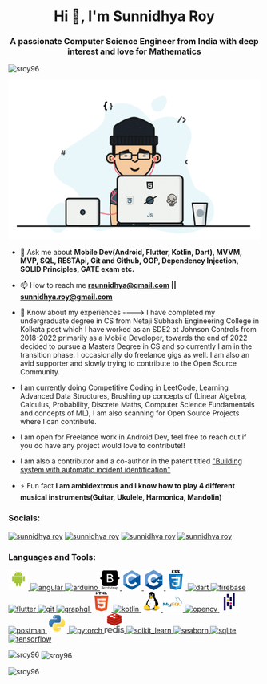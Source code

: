 <h1 align="center">Hi 👋, I'm Sunnidhya Roy</h1>
<h3 align="center">A passionate Computer Science Engineer from India with deep interest and love for Mathematics</h3
  
<p align="left"> <img src="https://komarev.com/ghpvc/?username=sroy96&label=Profile%20views&color=0e75b6&style=flat" alt="sroy96" /> </p>
<p align="center"> <img src="https://github.com/Sunnidhya/Sunnidhya/blob/main/Github%20Profile.gif" alt="sroy96" /> </p>

- 💬 Ask me about **Mobile Dev(Android, Flutter, Kotlin, Dart), MVVM, MVP, SQL, RESTApi, Git and Github, OOP, Dependency Injection, SOLID Principles, GATE exam etc.**

- 📫 How to reach me **rsunnidhya@gmail.com || sunnidhya.roy@gmail.com**

- 📄 Know about my experiences ----> I have completed my undergraduate degree in CS from Netaji Subhash Engineering College in Kolkata post which I have worked as an SDE2 at Johnson Controls from 2018-2022 primarily as a Mobile Developer, towards the end of 2022 decided to pursue a Masters Degree in CS and so currently I am in the transition phase. I occasionally do freelance gigs as well. I am also an avid supporter and slowly trying to contribute to the Open Source Community.

- I am currently doing Competitive Coding in LeetCode, Learning Advanced Data Structures, Brushing up concepts of (Linear Algebra, Calculus, Probability, Discrete Maths, Computer Science Fundamentals and concepts of ML), I am also scanning for Open Source Projects where I can contribute.

- I am open for Freelance work in Android Dev, feel free to reach out if you do have any project would love to contribute!!

- I am also a contributor and a co-author in the patent titled ["Building system with automatic incident identification"](https://scholar.google.com/citations?view_op=view_citation&hl=en&user=fW4J8VIAAAAJ&citation_for_view=fW4J8VIAAAAJ:u5HHmVD_uO8C)

- ⚡ Fun fact **I am ambidextrous and I know how to play 4 different musical instruments(Guitar, Ukulele, Harmonica, Mandolin)**

<h3 align="left">Socials:</h3>
<p align="left">
<a href="https://twitter.com/roy1696" target="blank"><img align="center" src="https://raw.githubusercontent.com/rahuldkjain/github-profile-readme-generator/master/src/images/icons/Social/twitter.svg" alt="sunnidhya roy" height="30" width="40" /></a>
<a href="https://scholar.google.com/citations?hl=en&user=fW4J8VIAAAAJ" target="blank"><img align="center" src="https://upload.wikimedia.org/wikipedia/commons/c/c7/Google_Scholar_logo.svg" alt="sunnidhya roy" height="30" width="40" /></a>
<a href="https://youtube.com/@sunnidhyaray6944" target="blank"><img align="center" src="https://upload.wikimedia.org/wikipedia/commons/0/09/YouTube_full-color_icon_%282017%29.svg" alt="sunnidhya roy" height="30" width="40" /></a>  
<a href="https://music.youtube.com/channel/UCWEZp3_xA_2tyt9wfWM5V3Q?feature=share" target="blank"><img align="center" src="https://upload.wikimedia.org/wikipedia/commons/6/6a/Youtube_Music_icon.svg" alt="sunnidhya roy" height="30" width="40" /></a>    
</p>

<h3 align="left">Languages and Tools:</h3>
<p align="left"> <a href="https://developer.android.com" target="_blank" rel="noreferrer"> <img src="https://raw.githubusercontent.com/devicons/devicon/master/icons/android/android-original-wordmark.svg" alt="android" width="40" height="40"/> </a> <a href="https://angular.io" target="_blank" rel="noreferrer"> <img src="https://angular.io/assets/images/logos/angular/angular.svg" alt="angular" width="40" height="40"/> </a> <a href="https://www.arduino.cc/" target="_blank" rel="noreferrer"> <img src="https://cdn.worldvectorlogo.com/logos/arduino-1.svg" alt="arduino" width="40" height="40"/> </a> <a href="https://getbootstrap.com" target="_blank" rel="noreferrer"> <img src="https://raw.githubusercontent.com/devicons/devicon/master/icons/bootstrap/bootstrap-plain-wordmark.svg" alt="bootstrap" width="40" height="40"/> </a> <a href="https://www.cprogramming.com/" target="_blank" rel="noreferrer"> <img src="https://raw.githubusercontent.com/devicons/devicon/master/icons/c/c-original.svg" alt="c" width="40" height="40"/> </a> <a href="https://www.w3schools.com/cpp/" target="_blank" rel="noreferrer"> <img src="https://raw.githubusercontent.com/devicons/devicon/master/icons/cplusplus/cplusplus-original.svg" alt="cplusplus" width="40" height="40"/> </a> <a href="https://www.w3schools.com/css/" target="_blank" rel="noreferrer"> <img src="https://raw.githubusercontent.com/devicons/devicon/master/icons/css3/css3-original-wordmark.svg" alt="css3" width="40" height="40"/> </a> <a href="https://dart.dev" target="_blank" rel="noreferrer"> <img src="https://www.vectorlogo.zone/logos/dartlang/dartlang-icon.svg" alt="dart" width="40" height="40"/> </a> <a href="https://firebase.google.com/" target="_blank" rel="noreferrer"> <img src="https://www.vectorlogo.zone/logos/firebase/firebase-icon.svg" alt="firebase" width="40" height="40"/> </a> <a href="https://flutter.dev" target="_blank" rel="noreferrer"> <img src="https://www.vectorlogo.zone/logos/flutterio/flutterio-icon.svg" alt="flutter" width="40" height="40"/> </a> <a href="https://git-scm.com/" target="_blank" rel="noreferrer"> <img src="https://www.vectorlogo.zone/logos/git-scm/git-scm-icon.svg" alt="git" width="40" height="40"/> </a> <a href="https://graphql.org" target="_blank" rel="noreferrer"> <img src="https://www.vectorlogo.zone/logos/graphql/graphql-icon.svg" alt="graphql" width="40" height="40"/> </a> <a href="https://www.w3.org/html/" target="_blank" rel="noreferrer"> <img src="https://raw.githubusercontent.com/devicons/devicon/master/icons/html5/html5-original-wordmark.svg" alt="html5" width="40" height="40"/> </a> <a href="https://kotlinlang.org" target="_blank" rel="noreferrer"> <img src="https://www.vectorlogo.zone/logos/kotlinlang/kotlinlang-icon.svg" alt="kotlin" width="40" height="40"/> </a> <a href="https://www.linux.org/" target="_blank" rel="noreferrer"> <img src="https://raw.githubusercontent.com/devicons/devicon/master/icons/linux/linux-original.svg" alt="linux" width="40" height="40"/> </a> <a href="https://www.mysql.com/" target="_blank" rel="noreferrer"> <img src="https://raw.githubusercontent.com/devicons/devicon/master/icons/mysql/mysql-original-wordmark.svg" alt="mysql" width="40" height="40"/> </a> <a href="https://opencv.org/" target="_blank" rel="noreferrer"> <img src="https://www.vectorlogo.zone/logos/opencv/opencv-icon.svg" alt="opencv" width="40" height="40"/> </a> <a href="https://pandas.pydata.org/" target="_blank" rel="noreferrer"> <img src="https://raw.githubusercontent.com/devicons/devicon/2ae2a900d2f041da66e950e4d48052658d850630/icons/pandas/pandas-original.svg" alt="pandas" width="40" height="40"/> </a> <a href="https://postman.com" target="_blank" rel="noreferrer"> <img src="https://www.vectorlogo.zone/logos/getpostman/getpostman-icon.svg" alt="postman" width="40" height="40"/> </a> <a href="https://www.python.org" target="_blank" rel="noreferrer"> <img src="https://raw.githubusercontent.com/devicons/devicon/master/icons/python/python-original.svg" alt="python" width="40" height="40"/> </a> <a href="https://pytorch.org/" target="_blank" rel="noreferrer"> <img src="https://www.vectorlogo.zone/logos/pytorch/pytorch-icon.svg" alt="pytorch" width="40" height="40"/> </a> <a href="https://redis.io" target="_blank" rel="noreferrer"> <img src="https://raw.githubusercontent.com/devicons/devicon/master/icons/redis/redis-original-wordmark.svg" alt="redis" width="40" height="40"/> </a> <a href="https://scikit-learn.org/" target="_blank" rel="noreferrer"> <img src="https://upload.wikimedia.org/wikipedia/commons/0/05/Scikit_learn_logo_small.svg" alt="scikit_learn" width="40" height="40"/> </a> <a href="https://seaborn.pydata.org/" target="_blank" rel="noreferrer"> <img src="https://seaborn.pydata.org/_images/logo-mark-lightbg.svg" alt="seaborn" width="40" height="40"/> </a> <a href="https://www.sqlite.org/" target="_blank" rel="noreferrer"> <img src="https://www.vectorlogo.zone/logos/sqlite/sqlite-icon.svg" alt="sqlite" width="40" height="40"/> </a> <a href="https://www.tensorflow.org" target="_blank" rel="noreferrer"> <img src="https://www.vectorlogo.zone/logos/tensorflow/tensorflow-icon.svg" alt="tensorflow" width="40" height="40"/> </a> </p>

<p><img align="left" src="https://github-readme-stats.vercel.app/api/top-langs?username=sroy96&show_icons=true&locale=en&layout=compact" alt="sroy96" /></p>

<p>&nbsp;<img align="center" src="https://github-readme-stats.vercel.app/api?username=sroy96&show_icons=true&locale=en" alt="sroy96" /></p>

<p><img align="center" src="https://github-readme-streak-stats.herokuapp.com/?user=sroy96&" alt="sroy96" /></p>
